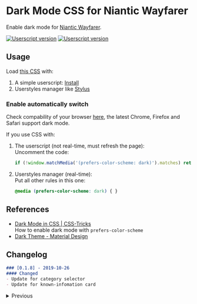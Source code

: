 # Dark Mode CSS for Niantic Wayfarer
Enable dark mode for [Niantic Wayfarer](https://wayfarer.nianticlabs.com/).

[![Userscript version](https://img.shields.io/badge/css-v0.1.7-green)](https://lucka.moe/toolkit/ingress/wayfarer-dark.css) [![Userscript version](https://img.shields.io/badge/userscript-v0.1.3-green)](https://lucka.moe/toolkit/ingress/Wayfarer-Dark-Mode.user.js)

## Usage
Load [this CSS](https://lucka.moe/toolkit/ingress/wayfarer-dark.css) with:
1. A simple userscript: [Install](https://lucka.moe/toolkit/ingress/Wayfarer-Dark-Mode.user.js)
2. Userstyles manager like [Stylus](https://github.com/openstyles/stylus "Github")

### Enable automatically switch
Check compability of your browser [here](https://developer.mozilla.org/docs/Web/CSS/@media/prefers-color-scheme "MDN"), the latest Chrome, Firefox and Safari support dark mode.

If you use CSS with: 
1. The userscript (not real-time, must refresh the page):  
   Uncomment the code:
    ```javascript
    if (!window.matchMedia('(prefers-color-scheme: dark)').matches) return;
    ```
2. Userstyles manager (real-time):  
   Put all other rules in this one:
   ```css
   @media (prefers-color-scheme: dark) { }
   ```

## References
- [Dark Mode in CSS | CSS-Tricks](https://css-tricks.com/dark-modes-with-css/)  
  How to enable dark mode with `prefers-color-scheme`
- [Dark Theme - Material Design](https://material.io/design/color/dark-theme.html)

## Changelog
```markdown
### [0.1.8] - 2019-10-26
#### Changed
- Update for category selector
- Update for known-infomation card
```

<details><summary>Previous</summary>
<p>

```markdown
### [0.1.7] - 2019-10-26
#### Fixed
- Title background in sub-page of settings
- Dropdown css in settings
```

```markdown
### [0.1.6] - 2019-10-16
#### Changed
- Text color

#### Fixed
- Edit: Known information
- Cancel button in dialog
- .ingress-mid-blue
```

```markdown
### [0.1.5] - 2019-10-15
#### Fixed
- Cookiebar
```

```markdown
### [0.1.4] - 2019-10-14
#### Fixed
- Nomination upgrade dialog background
- Nomination upgrade button color
```

```markdown
### [0.1.3] - 2019-10-13
#### Changed
- Support the entire Wayfarer
- Force to enter dark mode for default
```

```markdown
### [0.1.2] - 2019-10-13
#### Changed
- Run script as fast as possible, set a loop if the document.head doesn't exist
```

```markdown
### [0.1.1] - 2019-10-13
#### Changed
- CSS improved
- Run script when body exists
```

```markdown
### [0.1.0] - 2019-10-13
Initial version
```

</p>
</details>